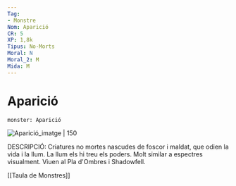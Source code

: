 ```yaml
---
Tag:
- Monstre
Nom: Aparició
CR: 5
XP: 1,8k
Tipus: No-Morts
Moral: N
Moral_2: M
Mida: M
---
```

# Aparició

```statblock
monster: Aparició
```

![Aparició_imatge | 150](https://roguewatson.files.wordpress.com/2017/10/wraith-giant.jpg)

DESCRIPCIÓ: 
Criatures no mortes nascudes de foscor i maldat, que odien la vida i la llum. La llum els hi treu els poders. Molt similar a espectres visualment. Viuen al Pla d'Ombres i Shadowfell.

[[Taula de Monstres]]

